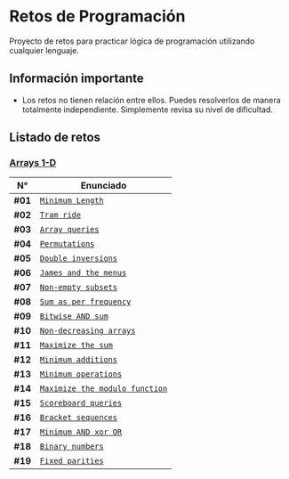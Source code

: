 # Retos de Programación

Proyecto de retos para practicar lógica de programación utilizando cualquier lenguaje.

## Información importante

- Los retos no tienen relación entre ellos. Puedes resolverlos de manera totalmente independiente. Simplemente revisa su nivel de dificultad.

## Listado de retos

### [Arrays 1-D](./Arrays/1D/README.md)

| N°      | Enunciado                                                                            |
| ------- | ------------------------------------------------------------------------------------ |
| **#01** | [`Minimum Length`](./Arrays/1D/Minimum-Length/README.md)                             |
| **#02** | [`Tram ride`](./Arrays/1D/Tram-Ride/README.md)                                       |
| **#03** | [`Array queries`](./Arrays/1D/Array-Queries/README.md)                               |
| **#04** | [`Permutations`](./Arrays/1D/Permutations/README.md)                                 |
| **#05** | [`Double inversions`](./Arrays/1D/Double-Inversions/README.md)                       |
| **#06** | [`James and the menus`](./Arrays/1D/James-and-the-menus/README.md)                   |
| **#07** | [`Non-empty subsets`](./Arrays/1D/Non-empty-subsets/README.md)                       |
| **#08** | [`Sum as per frequency`](./Arrays/1D/Sum-as-per-frequency/README.md)                 |
| **#09** | [`Bitwise AND sum`](./Arrays/1D/Bitwise-AND-sum/README.md)                           |
| **#10** | [`Non-decreasing arrays`](./Arrays/1D/Non-decreasing-arrays/README.md)               |
| **#11** | [`Maximize the sum`](./Arrays/1D/Maximize-the-sum/README.md)                         |
| **#12** | [`Minimum additions`](./Arrays/1D/Minimum-Additions/README.md)                       |
| **#13** | [`Minimum operations`](./Arrays/1D/Minimum-Operations/README.md)                     |
| **#14** | [`Maximize the modulo function`](./Arrays/1D/Maximize-the-Modulo-Function/README.md) |
| **#15** | [`Scoreboard queries`](./Arrays/1D/Scoreboard-Queries/README.md)                     |
| **#16** | [`Bracket sequences`](./Arrays/1D/Bracket-Sequences/README.md)                       |
| **#17** | [`Minimum AND xor OR`](./Arrays/1D/Minimum-AND-xor-OR/README.md)                     |
| **#18** | [`Binary numbers`](./Arrays/1D/Binary-Numbers/README.md)                             |
| **#19** | [`Fixed parities`](./Arrays/1D/Fixed-Parities/README.md)                             |
